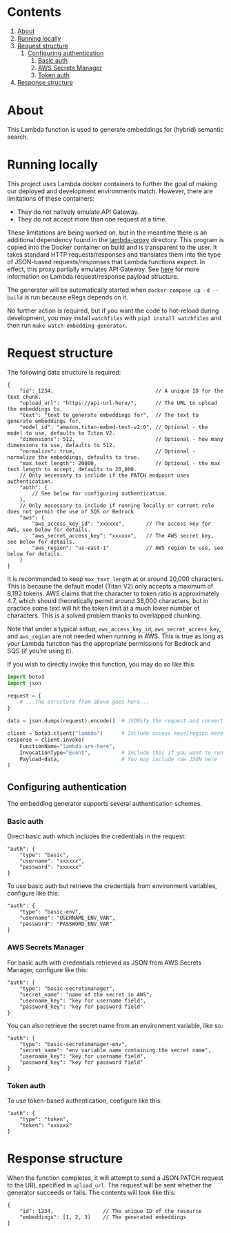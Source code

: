 # Contents

1. [About](#about)
2. [Running locally](#running-locally)
3. [Request structure](#request-structure)
    1. [Configuring authentication](#configuring-authentication)
        1. [Basic auth](#basic-auth)
        2. [AWS Secrets Manager](#aws-secrets-manager)
        3. [Token auth](#token-auth)
4. [Response structure](#response-structure)

# About

This Lambda function is used to generate embeddings for (hybrid) semantic search.

# Running locally

This project uses Lambda docker containers to further the goal of making our deployed and development environments match. However, there are limitations of these containers:

- They do not natively emulate API Gateway.
- They do not accept more than one request at a time.

These limitations are being worked on, but in the meantime there is an additional dependency found in the [lambda-proxy](../lambda-common/lambda-proxy) directory. This program is copied into the Docker container on build and is transparent to the user. It takes standard HTTP requests/responses and translates them into the type of JSON-based requests/responses that Lambda functions expect. In effect, this proxy partially emulates API Gateway. See [here](https://docs.aws.amazon.com/lambda/latest/dg/urls-invocation.html) for more information on Lambda request/response payload structure.

The generator will be automatically started when `docker-compose up -d --build` is run because eRegs depends on it.

No further action is required, but if you want the code to hot-reload during development, you may install `watchfiles` with `pip3 install watchfiles` and then run `make watch-embedding-generator`.

# Request structure

The following data structure is required:

```jsonc
{
    "id": 1234,                                 // A unique ID for the text chunk.
    "upload_url": "https://api-url-here/",      // The URL to upload the embeddings to.
    "text": "text to generate embeddings for",  // The text to generate embeddings for.
    "model_id": "amazon.titan-embed-text-v2:0", // Optional - the model to use, defaults to Titan V2.
    "dimensions": 512,                          // Optional - how many dimensions to use, defaults to 512.
    "normalize": true,                          // Optional - normalize the embeddings, defaults to true.
    "max_text_length": 20000,                   // Optional - the max text length to accept, defaults to 20,000.
    // Only necessary to include if the PATCH endpoint uses authentication.
    "auth": {
        // See below for configuring authentication.
    },
    // Only necessary to include if running locally or current role does not permit the use of SQS or Bedrock
    "aws": {
        "aws_access_key_id": "xxxxxx",       // The access key for AWS, see below for details.
        "aws_secret_access_key": "xxxxxx",   // The AWS secret key, see below for details.
        "aws_region": "us-east-1"            // AWS region to use, see below for details.
    }
}
```

It is recommended to keep `max_text_length` at or around 20,000 characters. This is because the default model (Titan V2) only accepts a maximum of 8,192 tokens. AWS claims that the character to token ratio is approximately 4.7, which should theoretically permit around 38,000 characters, but in practice some text will hit the token limit at a much lower number of characters. This is a solved problem thanks to overlapped chunking.

Note that under a typical setup, `aws_access_key_id`, `aws_secret_access_key`, and `aws_region` are not needed when running in AWS. This is true as long as your Lambda function has the appropriate permissions for Bedrock and SQS (if you're using it).

If you wish to directly invoke this function, you may do so like this:

```python
import boto3
import json

request = {
    # ...the structure from above goes here...
}

data = json.dumps(request).encode()  # JSONify the request and convert it to bytes

client = boto3.client("lambda")      # Include access keys/region here if needed
response = client.invoke(
    FunctionName="lambda-arn-here",
    InvocationType="Event",          # Include this if you want to run the lambda async, as recommended
    Payload=data,                    # You may include raw JSON here
)
```

## Configuring authentication

The embedding generator supports several authentication schemes.

### Basic auth

Direct basic auth which includes the credentials in the request:

```jsonc
"auth": {
    "type": "basic",
    "username": "xxxxxx",
    "password": "xxxxxx"
}
```

To use basic auth but retrieve the credentials from environment variables, configure like this:

```jsonc
"auth": {
    "type": "basic-env",
    "username": "USERNAME_ENV_VAR",
    "password": "PASSWORD_ENV_VAR"
}
```

### AWS Secrets Manager

For basic auth with credentials retrieved as JSON from AWS Secrets Manager, configure like this:

```jsonc
"auth": {
    "type": "basic-secretsmanager",
    "secret_name": "name of the secret in AWS",
    "username_key": "key for username field",
    "password_key": "key for password field"
}
```

You can also retrieve the secret name from an environment variable, like so:

```jsonc
"auth": {
    "type": "basic-secretsmanager-env",
    "secret_name": "env variable name containing the secret name",
    "username_key": "key for username field",
    "password_key": "key for password field"
}
```

### Token auth

To use token-based authentication, configure like this:

```jsonc
"auth": {
    "type": "token",
    "token": "xxxxxx"
}
```

# Response structure

When the function completes, it will attempt to send a JSON PATCH request to the URL specified in `upload_url`. The request will be sent whether the generator succeeds or fails. The contents will look like this:

```jsonc
{
    "id": 1234,                // The unique ID of the resource
    "embeddings": [1, 2, 3]    // The generated embeddings
}
```
